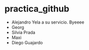 # practica_github
- Alejandro Yela a su servicio. Byeeee
- Georg 
- Silvia Prada
- Maxi
- Diego Guajardo

